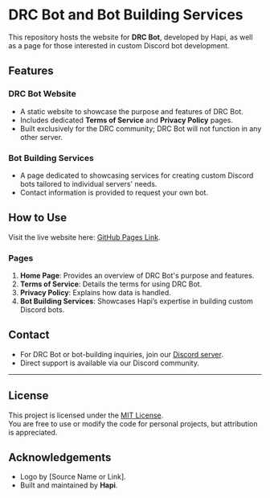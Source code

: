 

# DRC Bot and Bot Building Services

This repository hosts the website for **DRC Bot**, developed by Hapi, as well as a page for those interested in custom Discord bot development.

## Features

### **DRC Bot Website**
- A static website to showcase the purpose and features of DRC Bot.
- Includes dedicated **Terms of Service** and **Privacy Policy** pages.
- Built exclusively for the DRC community; DRC Bot will not function in any other server.

### **Bot Building Services**
- A page dedicated to showcasing services for creating custom Discord bots tailored to individual servers' needs.
- Contact information is provided to request your own bot.

## How to Use

Visit the live website here: [GitHub Pages Link](https://<username>.github.io/<repo-name>/).  

### Pages

1. **Home Page**: Provides an overview of DRC Bot's purpose and features.
2. **Terms of Service**: Details the terms for using DRC Bot.
3. **Privacy Policy**: Explains how data is handled.
4. **Bot Building Services**: Showcases Hapi’s expertise in building custom Discord bots.

## Contact

- For DRC Bot or bot-building inquiries, join our [Discord server](https://discord.gg/XF7YmkFFfe).
- Direct support is available via our Discord community.

---

## License

This project is licensed under the [MIT License](LICENSE).  
You are free to use or modify the code for personal projects, but attribution is appreciated.

## Acknowledgements

- Logo by [Source Name or Link].
- Built and maintained by **Hapi**.
